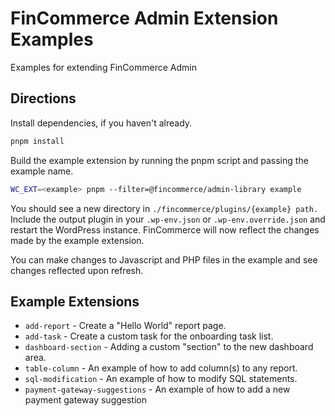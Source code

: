 # FinCommerce Admin Extension Examples

Examples for extending FinCommerce Admin

## Directions

Install dependencies, if you haven't already.

```bash
pnpm install
```

Build the example extension by running the pnpm script and passing the example name.


```bash
WC_EXT=<example> pnpm --filter=@fincommerce/admin-library example
```

You should see a new directory in `./fincommerce/plugins/{example} path.` Include the output plugin in your `.wp-env.json` or `.wp-env.override.json` and restart the WordPress instance. FinCommerce will now reflect the changes made by the example extension.

You can make changes to Javascript and PHP files in the example and see changes reflected upon refresh.

## Example Extensions

- `add-report` - Create a "Hello World" report page.
- `add-task` - Create a custom task for the onboarding task list.
- `dashboard-section` - Adding a custom "section" to the new dashboard area.
- `table-column` - An example of how to add column(s) to any report.
- `sql-modification` - An example of how to modify SQL statements.
- `payment-gateway-suggestions` - An example of how to add a new payment gateway suggestion
